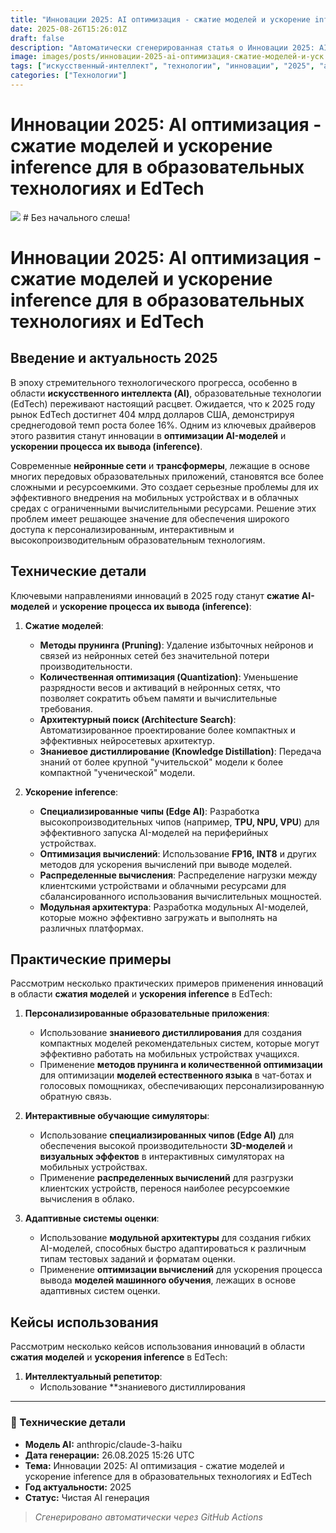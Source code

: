 ```yaml
---
title: "Инновации 2025: AI оптимизация - сжатие моделей и ускорение inference для в образовательных технологиях и EdTech"
date: 2025-08-26T15:26:01Z
draft: false
description: "Автоматически сгенерированная статья о Инновации 2025: AI оптимизация - сжатие моделей и ускорение inference для в образовательных технологиях и EdTech"
image: images/posts/инновации-2025-ai-оптимизация-сжатие-моделей-и-уск.jpg
tags: ["искусственный-интеллект", "технологии", "инновации", "2025", "ai"]
categories: ["Технологии"]
---
```


# Инновации 2025: AI оптимизация - сжатие моделей и ускорение inference для в образовательных технологиях и EdTech

![](images/posts/инновации-2025-ai-оптимизация-сжатие-моделей-и-уск.jpg)  # Без начального слеша!

# Инновации 2025: AI оптимизация - сжатие моделей и ускорение inference для в образовательных технологиях и EdTech

## Введение и актуальность 2025

В эпоху стремительного технологического прогресса, особенно в области **искусственного интеллекта (AI)**, образовательные технологии (EdTech) переживают настоящий расцвет. Ожидается, что к 2025 году рынок EdTech достигнет 404 млрд долларов США, демонстрируя среднегодовой темп роста более 16%. Одним из ключевых драйверов этого развития станут инновации в **оптимизации AI-моделей** и **ускорении процесса их вывода (inference)**.

Современные **нейронные сети** и **трансформеры**, лежащие в основе многих передовых образовательных приложений, становятся все более сложными и ресурсоемкими. Это создает серьезные проблемы для их эффективного внедрения на мобильных устройствах и в облачных средах с ограниченными вычислительными ресурсами. Решение этих проблем имеет решающее значение для обеспечения широкого доступа к персонализированным, интерактивным и высокопроизводительным образовательным технологиям.

## Технические детали

Ключевыми направлениями инноваций в 2025 году станут **сжатие AI-моделей** и **ускорение процесса их вывода (inference)**:

1. **Сжатие моделей**:
   - **Методы прунинга (Pruning)**: Удаление избыточных нейронов и связей из нейронных сетей без значительной потери производительности.
   - **Количественная оптимизация (Quantization)**: Уменьшение разрядности весов и активаций в нейронных сетях, что позволяет сократить объем памяти и вычислительные требования.
   - **Архитектурный поиск (Architecture Search)**: Автоматизированное проектирование более компактных и эффективных нейросетевых архитектур.
   - **Знаниевое дистиллирование (Knowledge Distillation)**: Передача знаний от более крупной "учительской" модели к более компактной "ученической" модели.

2. **Ускорение inference**:
   - **Специализированные чипы (Edge AI)**: Разработка высокопроизводительных чипов (например, **TPU, NPU, VPU**) для эффективного запуска AI-моделей на периферийных устройствах.
   - **Оптимизация вычислений**: Использование **FP16, INT8** и других методов для ускорения вычислений при выводе моделей.
   - **Распределенные вычисления**: Распределение нагрузки между клиентскими устройствами и облачными ресурсами для сбалансированного использования вычислительных мощностей.
   - **Модульная архитектура**: Разработка модульных AI-моделей, которые можно эффективно загружать и выполнять на различных платформах.

## Практические примеры

Рассмотрим несколько практических примеров применения инноваций в области **сжатия моделей** и **ускорения inference** в EdTech:

1. **Персонализированные образовательные приложения**:
   - Использование **знаниевого дистиллирования** для создания компактных моделей рекомендательных систем, которые могут эффективно работать на мобильных устройствах учащихся.
   - Применение **методов прунинга и количественной оптимизации** для оптимизации **моделей естественного языка** в чат-ботах и голосовых помощниках, обеспечивающих персонализированную обратную связь.

2. **Интерактивные обучающие симуляторы**:
   - Использование **специализированных чипов (Edge AI)** для обеспечения высокой производительности **3D-моделей** и **визуальных эффектов** в интерактивных симуляторах на мобильных устройствах.
   - Применение **распределенных вычислений** для разгрузки клиентских устройств, перенося наиболее ресурсоемкие вычисления в облако.

3. **Адаптивные системы оценки**:
   - Использование **модульной архитектуры** для создания гибких AI-моделей, способных быстро адаптироваться к различным типам тестовых заданий и форматам оценки.
   - Применение **оптимизации вычислений** для ускорения процесса вывода **моделей машинного обучения**, лежащих в основе адаптивных систем оценки.

## Кейсы использования

Рассмотрим несколько кейсов использования инноваций в области **сжатия моделей** и **ускорения inference** в EdTech:

1. **Интеллектуальный репетитор**:
   - Использование **знаниевого дистиллирования

---

### 🔧 Технические детали

- **Модель AI:** anthropic/claude-3-haiku
- **Дата генерации:** 26.08.2025 15:26 UTC
- **Тема:** Инновации 2025: AI оптимизация - сжатие моделей и ускорение inference для в образовательных технологиях и EdTech
- **Год актуальности:** 2025
- **Статус:** Чистая AI генерация

> *Сгенерировано автоматически через GitHub Actions*

